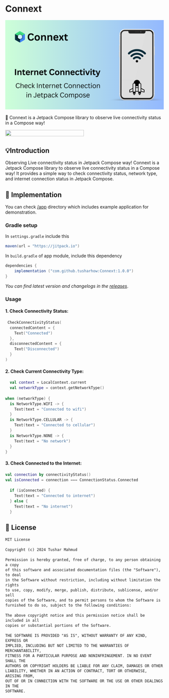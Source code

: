 # Connext

![Connext](art/header.png)

🚀 Connext is a Jetpack Compose library to observe live connectivity status in a Compose way!

 <img src="art/connext.gif" width="250" height="30%"/>


## 💡Introduction

Observing Live connectivity status in Jetpack Compose way! Connext is a Jetpack Compose library to observe live connectivity status in a Compose way! It provides a simple way to check connectivity status, network type, and internet connection status in Jetpack Compose.

## 🚀 Implementation

You can check [/app](/app) directory which includes example application for demonstration.

### Gradle setup
In `settings.gradle`  include this

```gradle
maven(url = "https://jitpack.io")
```


In `build.gradle` of app module, include this dependency

```gradle
dependencies {
    implementation ("com.github.tusharhow:Connext:1.0.0")
}
```


_You can find latest version and changelogs in the [releases](https://github.com/tusharhow/Connext/releases)_.

### Usage

#### 1. Check Connectivity Status:

```kotlin
 CheckConnectivityStatus(
  connectedContent = {
    Text("Connected")
  },
  disconnectedContent = {
    Text("Disconnected")
  }
)
```


#### 2. Check Current Connectivity Type:


```kotlin
  val context = LocalContext.current
  val networkType = context.getNetworkType()

when (networkType) {
  is NetworkType.WIFI -> {
    Text(text = "Connected to wifi")
  }
  is NetworkType.CELLULAR -> {
    Text(text = "Connected to cellular")
  }
  is NetworkType.NONE -> {
    Text(text = "No network")
  }
}
```

#### 3. Check Connected to the Internet:

```kotlin
val connection by connectivityStatus()
val isConnected = connection === ConnectionStatus.Connected

  if (isConnected) {
    Text(text = "Connected to internet")
  } else {
    Text(text = "No internet")
  }
```

## 📝 License

```
MIT License

Copyright (c) 2024 Tushar Mahmud

Permission is hereby granted, free of charge, to any person obtaining a copy
of this software and associated documentation files (the "Software"), to deal
in the Software without restriction, including without limitation the rights
to use, copy, modify, merge, publish, distribute, sublicense, and/or sell
copies of the Software, and to permit persons to whom the Software is
furnished to do so, subject to the following conditions:

The above copyright notice and this permission notice shall be included in all
copies or substantial portions of the Software.

THE SOFTWARE IS PROVIDED "AS IS", WITHOUT WARRANTY OF ANY KIND, EXPRESS OR
IMPLIED, INCLUDING BUT NOT LIMITED TO THE WARRANTIES OF MERCHANTABILITY,
FITNESS FOR A PARTICULAR PURPOSE AND NONINFRINGEMENT. IN NO EVENT SHALL THE
AUTHORS OR COPYRIGHT HOLDERS BE LIABLE FOR ANY CLAIM, DAMAGES OR OTHER
LIABILITY, WHETHER IN AN ACTION OF CONTRACT, TORT OR OTHERWISE, ARISING FROM,
OUT OF OR IN CONNECTION WITH THE SOFTWARE OR THE USE OR OTHER DEALINGS IN THE
SOFTWARE.
```